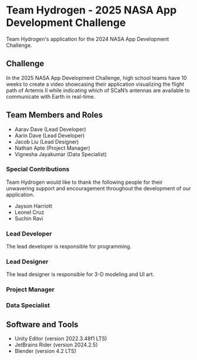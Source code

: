 # Team Hydrogen - 2025 NASA App Development Challenge
Team Hydrogen's application for the 2024 NASA App Development Challenge.

## Challenge
In the 2025 NASA App Development Challenge, high school teams have 10 weeks to create a video showcasing their application visualizing the flight path of Artemis II while indicating which of SCaN’s antennas are available to communicate with Earth in real-time.

## Team Members and Roles
- Aarav Dave (Lead Developer)
- Aarin Dave (Lead Developer)
- Jacob Liu (Lead Designer)
- Nathan Apte (Project Manager)
- Vignesha Jayakumar (Data Specialist)

### Special Contributions
Team Hydrogen would like to thank the following people for their unwavering support and encouragement throughout the development of our application.
- Jayson Harriott
- Leonel Cruz
- Suchin Ravi

### Lead Developer
The lead developer is responsible for programming.

### Lead Designer
The lead designer is responsible for 3-D modeling and UI art.

### Project Manager

### Data Specialist

## Software and Tools
- Unity Editor (version 2022.3.48f1 LTS)
- JetBrains Rider (version 2024.2.5)
- Blender (version 4.2 LTS)
